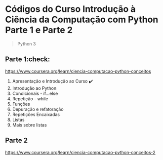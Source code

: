 # Códigos do Curso Introdução à Ciência da Computação com Python Parte 1 e Parte 2
> Python 3

## Parte 1:check:

https://www.coursera.org/learn/ciencia-computacao-python-conceitos
1. Apresentação e Introdução ao Curso :heavy_check_mark:
2. Introdução ao Python
3. Condicionais - if...else
4. Repetição - while
5. Funções
6. Depuração e refatoração
7. Repetições Encaixadas
8. Listas
9. Mais sobre listas


## Parte 2

https://www.coursera.org/learn/ciencia-computacao-python-conceitos-2

